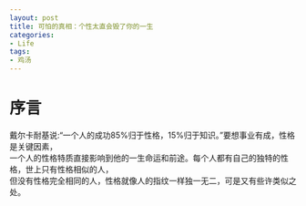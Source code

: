 ```yaml
---
layout: post
title: 可怕的真相：个性太直会毁了你的一生
categories:
- Life
tags:
- 鸡汤
---
```


# 序言
戴尔卡耐基说:“一个人的成功85%归于性格，15%归于知识。”要想事业有成，性格是关键因素，<br>
一个人的性格特质直接影响到他的一生命运和前途。每个人都有自己的独特的性格，世上只有性格相似的人，<br>
但没有性格完全相同的人，性格就像人的指纹一样独一无二，可是又有些许类似之处。
